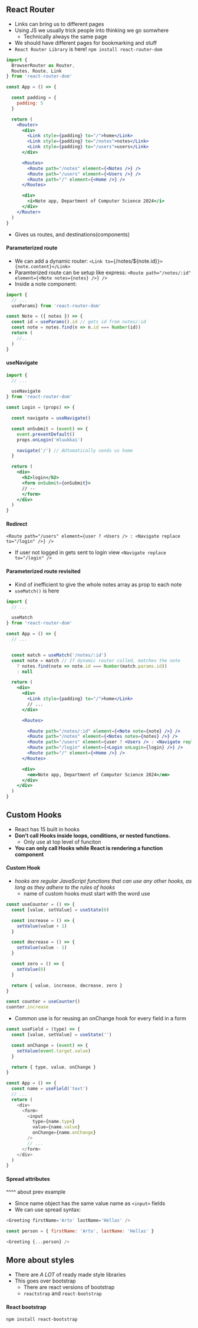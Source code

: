 ## React Router
- Links can bring us to different pages
- Using JS we usually trick people into thinking we go somwhere
  - Technically always the same page
- We should have different pages for bookmarking and stuff
- `React Router Library` is here!
`npm install react-router-dom`
```jsx
import {
  BrowserRouter as Router,
  Routes, Route, Link
} from 'react-router-dom'

const App = () => {

  const padding = {
    padding: 5
  }

  return (
    <Router>
      <div>
        <Link style={padding} to="/">home</Link> 
        <Link style={padding} to="/notes">notes</Link>
        <Link style={padding} to="/users">users</Link>
      </div>

      <Routes>
        <Route path="/notes" element={<Notes />} />
        <Route path="/users" element={<Users />} />
        <Route path="/" element={<Home />} />
      </Routes>

      <div>
        <i>Note app, Department of Computer Science 2024</i>
      </div>
    </Router>
  )
}
```
- Gives us routes, and destinations(components)
#### Parameterized route
- We can add a dynamic router:
`<Link to={`/notes/${note.id}`}>{note.content}</Link>`
- Paramterized route can be setup like express:
`<Route path="/notes/:id" element={<Note notes={notes} />} />`
- Inside a note component:
```jsx
import {
  // ...
  useParams} from 'react-router-dom'

const Note = ({ notes }) => {
  const id = useParams().id // gets id from notes/:id
  const note = notes.find(n => n.id === Number(id)) 
  return (
    //..
  )
}
```
#### useNavigate
```jsx
import {
  // ...

  useNavigate
} from 'react-router-dom'

const Login = (props) => {

  const navigate = useNavigate()

  const onSubmit = (event) => {
    event.preventDefault()
    props.onLogin('mluukkai')

    navigate('/') // AUtomatically sends us home
  }

  return (
    <div>
      <h2>login</h2>
      <form onSubmit={onSubmit}>
      // --
      </form>
    </div>
  )
}
```
#### Redirect
`<Route path="/users" element={user ? <Users /> : <Navigate replace to="/login" />} />`
- If user not logged in gets sent to login view
`<Navigate replace to="/login" />`

#### Parameterized route revisited
- Kind of inefficient to give the whole notes array as prop to each note
- `useMatch()` is here
```jsx
import {
  // ...

  useMatch
} from 'react-router-dom'

const App = () => {
  // ...


  const match = useMatch('/notes/:id')
  const note = match // If dynamic router called, matches the note
    ? notes.find(note => note.id === Number(match.params.id))
    : null

  return (
    <div>
      <div>
        <Link style={padding} to="/">home</Link>
        // ...
      </div>

      <Routes>

        <Route path="/notes/:id" element={<Note note={note} />} />
        <Route path="/notes" element={<Notes notes={notes} />} />   
        <Route path="/users" element={user ? <Users /> : <Navigate replace to="/login" />} />
        <Route path="/login" element={<Login onLogin={login} />} />
        <Route path="/" element={<Home />} />      
      </Routes>   

      <div>
        <em>Note app, Department of Computer Science 2024</em>
      </div>
    </div>
  )
}  
```
## Custom Hooks
- React has 15 built in hooks
- **Don’t call Hooks inside loops, conditions, or nested functions.**
  - Only use at top level of funciton
- **You can only call Hooks while React is rendering a function component**
#### Custom Hook
- *hooks are regular JavaScript functions that can use any other hooks, as long as they adhere to the rules of hooks*
  - name of custom hooks must start with the word use
```js
const useCounter = () => {
  const [value, setValue] = useState(0)

  const increase = () => {
    setValue(value + 1)
  }

  const decrease = () => {
    setValue(value - 1)
  }

  const zero = () => {
    setValue(0)
  }

  return { value, increase, decrease, zero }
}

const counter = useCounter()
cuonter.increase
```
- Common use is for reusing an onChange hook for every field in a form
```js
const useField = (type) => {
  const [value, setValue] = useState('')

  const onChange = (event) => {
    setValue(event.target.value)
  }

  return { type, value, onChange }
}
```
```js
const App = () => {
  const name = useField('text')
  // ...
  return (
    <div>
      <form>
        <input
          type={name.type}
          value={name.value}
          onChange={name.onChange} 
        /> 
        // ...
      </form>
    </div>
  )
}
```
#### Spread attributes
^^^^ about prev example
- Since name object has the same value name as `<input>` fields
- We can use spread syntax:
```js
<Greeting firstName='Arto' lastName='Hellas' />

const person = { firstName: 'Arto', lastName: 'Hellas' }

<Greeting {...person} />
``` 
## More about styles
- There are *A LOT* of ready made style libraries
- This goes over bootstrap
  - There are react versions of bootstrap
  - `reactstrap` and `react-bootstrap`
#### React bootstrap
`npm install react-bootstrap`
